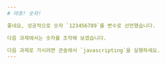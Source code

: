```yaml
---
# 야호! 숫자!

좋네요, 성공적으로 숫자 `123456789`를 변수로 선언했습니다.

다음 과제에서는 숫자를 조작해 보겠습니다.

다음 과제로 가시려면 콘솔에서 `javascripting`을 실행하세요.
---
```

